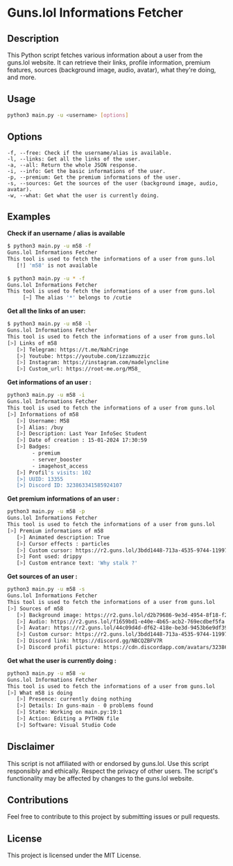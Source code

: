 # Guns.lol Informations Fetcher

## Description

This Python script fetches various information about a user from the guns.lol website. It can retrieve their links, profile information, premium features, sources (background image, audio, avatar), what they're doing, and more.

## Usage
```Bash
python3 main.py -u <username> [options]
```

## Options
    -f, --free: Check if the username/alias is available.
    -l, --links: Get all the links of the user.
    -a, --all: Return the whole JSON response.
    -i, --info: Get the basic informations of the user.
    -p, --premium: Get the premium informations of the user.
    -s, --sources: Get the sources of the user (background image, audio, avatar).
    -w, --what: Get what the user is currently doing.

## Examples

**Check if an username / alias is available**
```bash
$ python3 main.py -u m58 -f
Guns.lol Informations Fetcher
This tool is used to fetch the informations of a user from guns.lol
   [!] 'm58' is not available
   
$ python3 main.py -u * -f
Guns.lol Informations Fetcher
This tool is used to fetch the informations of a user from guns.lol
     [~] The alias '*' belongs to /cutie
```


**Get all the links of an user:**
```bash
$ python3 main.py -u m58 -l
Guns.lol Informations Fetcher
This tool is used to fetch the informations of a user from guns.lol
[>] Links of m58
   [>] Telegram: https://t.me/NahCringe
   [>] Youtube: https://youtube.com/izzamuzzic
   [>] Instagram: https://instagram.com/madelyncline
   [>] Custom_url: https://root-me.org/M58_
```

**Get informations of an user :**
```bash
python3 main.py -u m58 -i
Guns.lol Informations Fetcher
This tool is used to fetch the informations of a user from guns.lol
[>] Informations of m58
   [>] Username: M58
   [>] Alias: /buy
   [>] Description: Last Year InfoSec Student
   [>] Date of creation : 15-01-2024 17:30:59
   [>] Badges:
        - premium
        - server_booster
        - imagehost_access
   [>] Profil's visits: 102
   [>] UUID: 13355
   [>] Discord ID: 323863341585924107
```

**Get premium informations of an user :**
```bash
python3 main.py -u m58 -p
Guns.lol Informations Fetcher
This tool is used to fetch the informations of a user from guns.lol
[>] Premium informations of m58
   [>] Animated description: True
   [>] Cursor effects : particles
   [>] Custom cursor: https://r2.guns.lol/3bdd1448-713a-4535-9744-119977d561b0.cur
   [>] Font used: drippy
   [>] Custom entrance text: 'Why stalk ?'
```

**Get sources of an user :**
```bash
python3 main.py -u m58 -s
Guns.lol Informations Fetcher
This tool is used to fetch the informations of a user from guns.lol
[>] Sources of m58
   [>] Background image: https://r2.guns.lol/d2b79686-9e3d-4954-8f18-f2945691a767.gif
   [>] Audio: https://r2.guns.lol/f1659bd1-e40e-4b65-acb2-769ecdbef5fa.mp3
   [>] Avatar: https://r2.guns.lol/44c09d4d-df62-418e-be3d-9453b6e9df39.jpg
   [>] Custom cursor: https://r2.guns.lol/3bdd1448-713a-4535-9744-119977d561b0.cur
   [>] Discord link: https://discord.gg/NBCQZBFV7R
   [>] Discord profil picture: https://cdn.discordapp.com/avatars/323863341585924107/8cd0d24b917abb63b4dbc59e4398d522.png?size=1024
```

**Get what the user is currently doing :**
```bash
python3 main.py -u m58 -w
Guns.lol Informations Fetcher
This tool is used to fetch the informations of a user from guns.lol
[>] What m58 is doing
   [>] Presence: currently doing nothing
   [>] Details: In guns-main - 0 problems found
   [>] State: Working on main.py:19:1
   [>] Action: Editing a PYTHON file
   [>] Software: Visual Studio Code
```




## Disclaimer

This script is not affiliated with or endorsed by guns.lol.
Use this script responsibly and ethically. Respect the privacy of other users.
The script's functionality may be affected by changes to the guns.lol website.

## Contributions

Feel free to contribute to this project by submitting issues or pull requests.

## License

This project is licensed under the MIT License.
